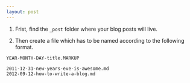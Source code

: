 ```yaml
---
layout: post
---
```


1. Frist, find the `_post` folder where your blog posts will live.

2. Then create a file which has to be named according to the following format.

```
YEAR-MONTH-DAY-title.MARKUP
```

```
2011-12-31-new-years-eve-is-awesome.md
2012-09-12-how-to-write-a-blog.md
```
